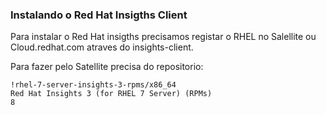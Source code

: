 ### Instalando o Red Hat Insigths Client

Para instalar o Red Hat insigths precisamos registar o RHEL no Salellite ou Cloud.redhat.com atraves do insights-client.

Para fazer pelo Satellite precisa do repositorio:

~~~~
!rhel-7-server-insights-3-rpms/x86_64                                                                   Red Hat Insights 3 (for RHEL 7 Server) (RPMs)                                                                                        8
~~~~

